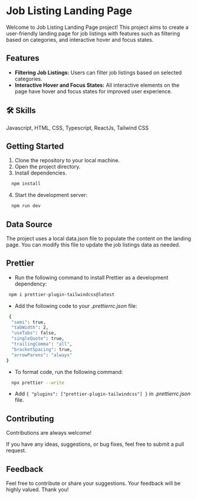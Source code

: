 
# Job Listing Landing Page

Welcome to Job Listing Landing Page project! This project aims to create a user-friendly landing page for job listings with features such as filtering based on categories, and interactive hover and focus states.


## Features

- <b>Filtering Job Listings:</b> Users can filter job listings based on selected categories.
- <b>Interactive Hover and Focus States:</b> All interactive elements on the page have hover and focus states for improved user experience.
## 🛠 Skills
Javascript, HTML, CSS, Typescript, ReactJs, Tailwind CSS


## Getting Started
1. Clone the repository to your local machine.
2. Open the project directory.
3. Install dependencies.
```bash
  npm install
```
4. Start the development server:
```bash
  npm run dev
```
## Data Source
The project uses a local data.json file to populate the content on the landing page. You can modify this file to update the job listings data as needed.

## Prettier

- Run the following command to install Prettier as a development dependency:

 ```bash
  npm i prettier-plugin-tailwindcss@latest
```
- Add the following code to your <i>.prettierrc.json</i> file:
```bash
 {
  "semi": true,
  "tabWidth": 2,
  "useTabs": false,
  "singleQuote": true,
  "trailingComma": "all",
  "bracketSpacing": true,
  "arrowParens": "always"
}
```
- To format code, run the following command:
```bash
  npx prettier --write
```

- Add <code>{ "plugins": ["prettier-plugin-tailwindcss"] }</code> in <i>.prettierrc.json</i> file.
  
## Contributing

Contributions are always welcome!

If you have any ideas, suggestions, or bug fixes, feel free to submit a pull request.


## Feedback

Feel free to contribute or share your suggestions. Your feedback will be highly valued. Thank you!
